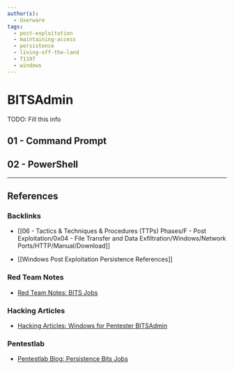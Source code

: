 ```yaml
---
author(s):
  - Userware
tags:
  - post-exploitation
  - maintaining-access
  - persistence
  - living-off-the-land
  - T1197
  - windows
---
```

# BITSAdmin

TODO: Fill this info

## 01 - Command Prompt

## 02 - PowerShell

---
## References

### Backlinks

- [[06 - Tactics & Techniques & Procedures (TTPs) Phases/F - Post Exploitation/0x04 - File Transfer and Data Exfiltration/Windows/Network Ports/HTTP/Manual/Download]]

- [[Windows Post Exploitation Persistence References]]

### Red Team Notes

- [Red Team Notes: BITS Jobs](https://www.ired.team/offensive-security/persistence/t1197-bits-jobs)

### Hacking Articles

- [Hacking Articles: Windows for Pentester BITSAdmin](https://www.hackingarticles.in/windows-for-pentester-bitsadmin/)

### Pentestlab

- [Pentestlab Blog: Persistence Bits Jobs](https://pentestlab.blog/2019/10/30/persistence-bits-jobs/)